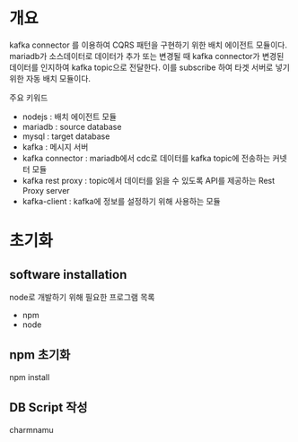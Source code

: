 # 개요
kafka connector 를 이용하여 CQRS 패턴을 구현하기 위한 배치 에이전트 모듈이다.
mariadb가 소스데이터로 데이터가 추가 또는 변경될 때 kafka connector가 변경된 데이터를 인지하여 kafka topic으로 전달한다. 이를 subscribe 하여 타겟 서버로 넣기 위한 자동 배치 모듈이다.   

주요 키워드
- nodejs : 배치 에이전트 모듈
- mariadb : source database
- mysql : target database
- kafka : 메시지 서버
- kafka connector : mariadb에서 cdc로 데이터를  kafka topic에 전송하는 커넷터 모듈
- kafka rest proxy : topic에서 데이터를 읽을 수 있도록 API를 제공하는 Rest Proxy server
- kafka-client : kafka에 정보를 설정하기 위해 사용하는 모듈

# 초기화 
## software installation
node로 개발하기 위해 필요한 프로그램 목록
- npm
- node

## npm 초기화 
npm install

## DB Script 작성
charmnamu 